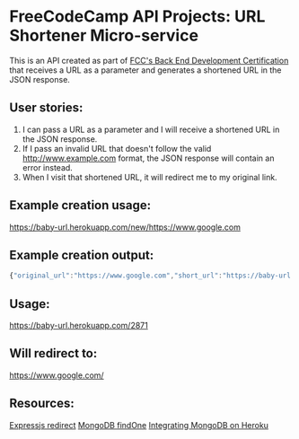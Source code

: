 # FreeCodeCamp API Projects: URL Shortener Micro-service

This is an API created as part of [FCC's Back End Development Certification](https://www.freecodecamp.com/challenges/url-shortener-microservice) that receives a URL as a parameter and generates a shortened URL in the JSON response.

## User stories:

1.  I can pass a URL as a parameter and I will receive a shortened URL in the JSON response.
2.  If I pass an invalid URL that doesn't follow the valid <http://www.example.com> format, the JSON response will contain an error instead.
3.  When I visit that shortened URL, it will redirect me to my original link.

## Example creation usage:

<https://baby-url.herokuapp.com/new/https://www.google.com>

## Example creation output:

```js
{"original_url":"https://www.google.com","short_url":"https://baby-url.herokuapp.com/2871"}
```

## Usage:

<https://baby-url.herokuapp.com/2871>

## Will redirect to:

<https://www.google.com/>

## Resources:

[Expressjs redirect](https://expressjs.com/en/4x/api.html#res.redirect)
[MongoDB findOne](https://docs.mongodb.com/manual/reference/method/db.collection.findOne/)
[Integrating MongoDB on Heroku](https://github.com/FreeCodeCamp/FreeCodeCamp/wiki/Using-MongoDB-And-Deploying-To-Heroku)
